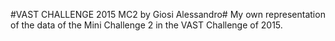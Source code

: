 #VAST CHALLENGE 2015 MC2 by Giosi Alessandro#
My own representation of the data of the Mini Challenge 2 in the VAST Challenge of 2015.